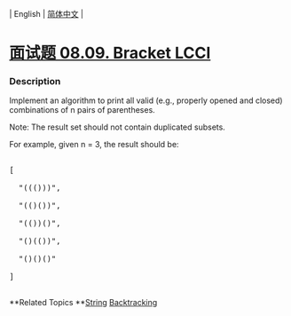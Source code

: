 | English | [简体中文](README.md) |

# [面试题 08.09. Bracket LCCI](https://leetcode-cn.com/problems/bracket-lcci)
 ### Description
<p>Implement an algorithm to print all valid (e.g., properly opened and closed) combinations of n pairs of parentheses.</p>

<p>Note: The result set should not contain duplicated subsets.</p>

<p>For example, given&nbsp;n = 3, the result should be:</p>

<pre>
[
  &quot;((()))&quot;,
  &quot;(()())&quot;,
  &quot;(())()&quot;,
  &quot;()(())&quot;,
  &quot;()()()&quot;
]
</pre>

**Related Topics	**[String](https://leetcode-cn.com/tag/string) [Backtracking](https://leetcode-cn.com/tag/backtracking) 